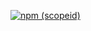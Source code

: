 [![npm (scopeid)](https://img.shields.io/npm/v/@tdreitz/tiny.svg)](https://github.com/tyler-reitz/tiny)
